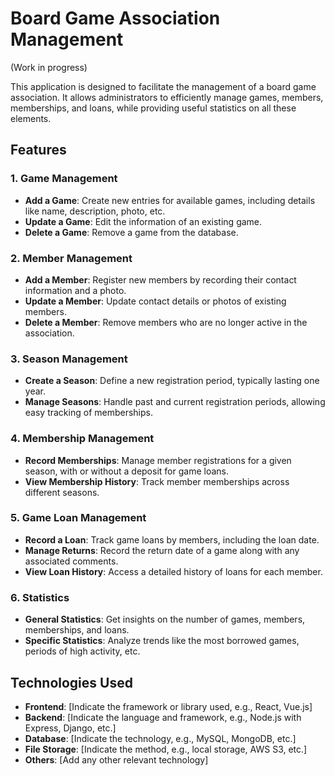 # Board Game Association Management
(Work in progress)

This application is designed to facilitate the management of a board game association. It allows administrators to efficiently manage games, members, memberships, and loans, while providing useful statistics on all these elements.

## Features

### 1. Game Management
- **Add a Game**: Create new entries for available games, including details like name, description, photo, etc.
- **Update a Game**: Edit the information of an existing game.
- **Delete a Game**: Remove a game from the database.

### 2. Member Management
- **Add a Member**: Register new members by recording their contact information and a photo.
- **Update a Member**: Update contact details or photos of existing members.
- **Delete a Member**: Remove members who are no longer active in the association.

### 3. Season Management
- **Create a Season**: Define a new registration period, typically lasting one year.
- **Manage Seasons**: Handle past and current registration periods, allowing easy tracking of memberships.

### 4. Membership Management
- **Record Memberships**: Manage member registrations for a given season, with or without a deposit for game loans.
- **View Membership History**: Track member memberships across different seasons.

### 5. Game Loan Management
- **Record a Loan**: Track game loans by members, including the loan date.
- **Manage Returns**: Record the return date of a game along with any associated comments.
- **View Loan History**: Access a detailed history of loans for each member.

### 6. Statistics
- **General Statistics**: Get insights on the number of games, members, memberships, and loans.
- **Specific Statistics**: Analyze trends like the most borrowed games, periods of high activity, etc.

## Technologies Used
- **Frontend**: [Indicate the framework or library used, e.g., React, Vue.js]
- **Backend**: [Indicate the language and framework, e.g., Node.js with Express, Django, etc.]
- **Database**: [Indicate the technology, e.g., MySQL, MongoDB, etc.]
- **File Storage**: [Indicate the method, e.g., local storage, AWS S3, etc.]
- **Others**: [Add any other relevant technology]

